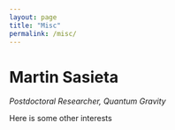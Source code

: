 ```yaml
---
layout: page
title: "Misc"
permalink: /misc/
---
```



# Martin Sasieta
*Postdoctoral Researcher, Quantum Gravity*

Here is some other interests
